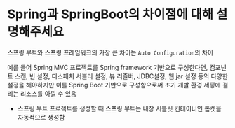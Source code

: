 # Spring과 SpringBoot의 차이점에 대해 설명해주세요

스프링 부트와 스프링 프레임워크의 가장 큰 차이는 `Auto Configuration`의 차이

 예를 들어 Spring MVC 프로젝트를 Spring framework 기반으로 구성한다면,
   컴포넌트 스캔, 빈 설정, 디스패치 서블리 설정, 뷰 리졸버, JDBC설정, 웹 jar 설정 등의 다양한 설정을 해야하지만 이를 Spring Boot 기반으로 구성함으로써 초기 개발 환경 세팅에 걸리는 리소스를 아낄 수 있음

 - 스프링 부트 프로젝트를 생성할 때 스프링 부트는 내장 서블릿 컨테이너인 톰켓을 자동적으로 생성함